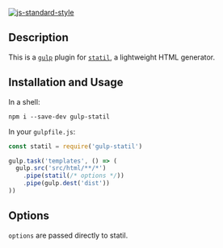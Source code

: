 [![js-standard-style](https://img.shields.io/badge/code%20style-standard-brightgreen.svg?style=flat)](http://standardjs.com)

## Description

This is a [`gulp`](http://gulpjs.com) plugin for
[`statil`](https://github.com/Mitranim/statil), a lightweight HTML generator.

## Installation and Usage

In a shell:

```shell
npm i --save-dev gulp-statil
```

In your `gulpfile.js`:

```javascript
const statil = require('gulp-statil')

gulp.task('templates', () => (
  gulp.src('src/html/**/*')
    .pipe(statil(/* options */))
    .pipe(gulp.dest('dist'))
))
```

## Options

`options` are passed directly to statil.
